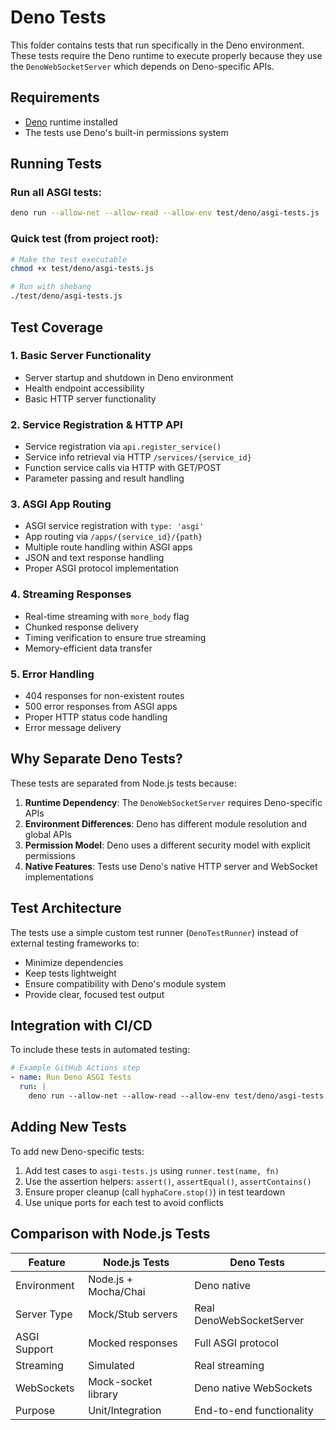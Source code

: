 # Deno Tests

This folder contains tests that run specifically in the Deno environment. These tests require the Deno runtime to execute properly because they use the `DenoWebSocketServer` which depends on Deno-specific APIs.

## Requirements

- [Deno](https://deno.land/) runtime installed
- The tests use Deno's built-in permissions system

## Running Tests

### Run all ASGI tests:
```bash
deno run --allow-net --allow-read --allow-env test/deno/asgi-tests.js
```

### Quick test (from project root):
```bash
# Make the test executable
chmod +x test/deno/asgi-tests.js

# Run with shebang
./test/deno/asgi-tests.js
```

## Test Coverage

### 1. Basic Server Functionality
- Server startup and shutdown in Deno environment
- Health endpoint accessibility
- Basic HTTP server functionality

### 2. Service Registration & HTTP API
- Service registration via `api.register_service()`
- Service info retrieval via HTTP `/services/{service_id}`
- Function service calls via HTTP with GET/POST
- Parameter passing and result handling

### 3. ASGI App Routing
- ASGI service registration with `type: 'asgi'`
- App routing via `/apps/{service_id}/{path}`
- Multiple route handling within ASGI apps
- JSON and text response handling
- Proper ASGI protocol implementation

### 4. Streaming Responses
- Real-time streaming with `more_body` flag
- Chunked response delivery
- Timing verification to ensure true streaming
- Memory-efficient data transfer

### 5. Error Handling
- 404 responses for non-existent routes
- 500 error responses from ASGI apps
- Proper HTTP status code handling
- Error message delivery

## Why Separate Deno Tests?

These tests are separated from Node.js tests because:

1. **Runtime Dependency**: The `DenoWebSocketServer` requires Deno-specific APIs
2. **Environment Differences**: Deno has different module resolution and global APIs
3. **Permission Model**: Deno uses a different security model with explicit permissions
4. **Native Features**: Tests use Deno's native HTTP server and WebSocket implementations

## Test Architecture

The tests use a simple custom test runner (`DenoTestRunner`) instead of external testing frameworks to:
- Minimize dependencies
- Keep tests lightweight
- Ensure compatibility with Deno's module system
- Provide clear, focused test output

## Integration with CI/CD

To include these tests in automated testing:

```yaml
# Example GitHub Actions step
- name: Run Deno ASGI Tests
  run: |
    deno run --allow-net --allow-read --allow-env test/deno/asgi-tests.js
```

## Adding New Tests

To add new Deno-specific tests:

1. Add test cases to `asgi-tests.js` using `runner.test(name, fn)`
2. Use the assertion helpers: `assert()`, `assertEqual()`, `assertContains()`
3. Ensure proper cleanup (call `hyphaCore.stop()`) in test teardown
4. Use unique ports for each test to avoid conflicts

## Comparison with Node.js Tests

| Feature | Node.js Tests | Deno Tests |
|---------|---------------|------------|
| Environment | Node.js + Mocha/Chai | Deno native |
| Server Type | Mock/Stub servers | Real DenoWebSocketServer |
| ASGI Support | Mocked responses | Full ASGI protocol |
| Streaming | Simulated | Real streaming |
| WebSockets | Mock-socket library | Deno native WebSockets |
| Purpose | Unit/Integration | End-to-end functionality | 